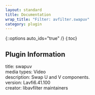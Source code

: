 ```yaml
---
layout: standard
title: Documentation
wrap_title: "Filter: avfilter.swapuv"
category: plugin
---
```

{::options auto_ids="true" /}
{:toc}

## Plugin Information

title: swapuv  
media types:
Video  
description: Swap U and V components.  
version: Lavfi6.41.100  
creator: libavfilter maintainers  
